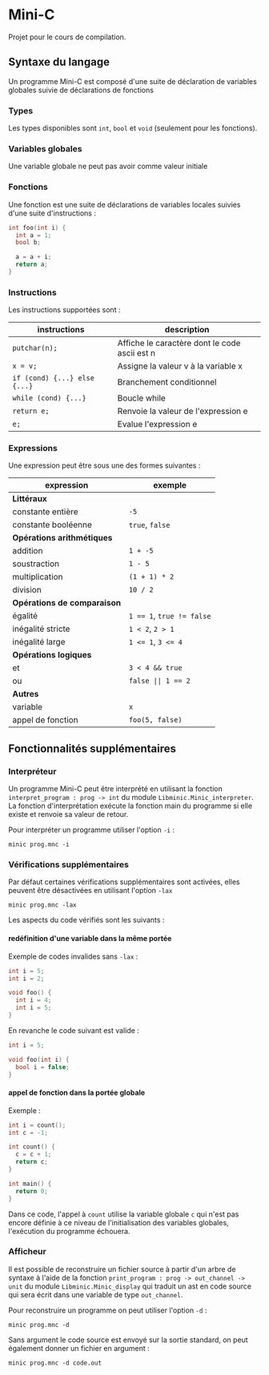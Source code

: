# Mini-C

Projet pour le cours de compilation.

## Syntaxe du langage

Un programme Mini-C est composé d'une suite de déclaration de variables globales suivie de déclarations de fonctions

### Types

Les types disponibles sont `int`, `bool` et `void` (seulement pour les fonctions).

### Variables globales

Une variable globale ne peut pas avoir comme valeur initiale

### Fonctions

Une fonction est une suite de déclarations de variables locales suivies d'une suite d'instructions :

```c
int foo(int i) {
  int a = 1;
  bool b;

  a = a + i;
  return a;
}
```

### Instructions

Les instructions supportées sont :

| instructions                  | description                                   |
| ----------------------------- | --------------------------------------------- |
| `putchar(n);`                 | Affiche le caractère dont le code ascii est n |
| `x = v;`                      | Assigne la valeur v à la variable x           |
| `if (cond) {...} else {...} ` | Branchement conditionnel                      |
| `while (cond) {...}`          | Boucle while                                  |
| `return e;`                   | Renvoie la valeur de l'expression e           |
| `e;`                          | Evalue l'expression e                         |

### Expressions

Une expression peut être sous une des formes suivantes :

| expression                    | exemple                   |
| ----------------------------- | ------------------------- |
| **Littéraux**                 |                           |
| constante entière             | `-5`                      |
| constante booléenne           | `true`, `false`           |
| **Opérations arithmétiques**  |                           |
| addition                      | `1 + -5`                  |
| soustraction                  | `1 - 5`                   |
| multiplication                | `(1 + 1) * 2`             |
| division                      | `10 / 2`                  |
| **Opérations de comparaison** |                           |
| égalité                       | `1 == 1`, `true != false` |
| inégalité stricte             | `1 < 2`, `2 > 1`          |
| inégalité large               | `1 <= 1`, `3 <= 4`        |
| **Opérations logiques**       |                           |
| et                            | `3 < 4 && true`           |
| ou                            | `false \|\| 1 == 2`       |
| **Autres**                    |                           |
| variable                      | `x`                       |
| appel de fonction             | `foo(5, false)`           |

## Fonctionnalités supplémentaires

### Interpréteur

Un programme Mini-C peut être interprété en utilisant la fonction `interpret_program : prog -> int` du module `Libminic.Minic_interpreter`. La fonction d'interprétation exécute la fonction main du programme si elle existe et renvoie sa valeur de retour.

Pour interpréter un programme utiliser l'option `-i` :
```
minic prog.mnc -i
```

### Vérifications supplémentaires

Par défaut certaines vérifications supplémentaires sont activées, elles peuvent être désactivées en utilisant l'option `-lax`
```
minic prog.mnc -lax
```

Les aspects du code vérifiés sont les suivants :

#### redéfinition d'une variable dans la même portée

Exemple de codes invalides sans `-lax` :
```c
int i = 5;
int i = 2;
```

```c
void foo() {
  int i = 4;
  int i = 5;
}
```

En revanche le code suivant est valide :
```c
int i = 5;

void foo(int i) {
  bool i = false;
}
```

#### appel de fonction dans la portée globale

Exemple :

```c
int i = count();
int c = -1;

int count() {
  c = c + 1;
  return c;
}

int main() {
  return 0;
}
```

Dans ce code, l'appel à `count` utilise la variable globale `c` qui n'est pas encore définie à ce niveau de l'initialisation des variables globales, l'exécution du programme échouera.

### Afficheur

Il est possible de reconstruire un fichier source à partir d'un arbre de syntaxe à l'aide de la fonction `print_program : prog -> out_channel -> unit` du module `Libminic.Minic_display` qui traduit un ast en code source qui sera écrit dans une variable de type `out_channel`.

Pour reconstruire un programme on peut utiliser l'option `-d` :
```
minic prog.mnc -d
```
Sans argument le code source est envoyé sur la sortie standard, on peut également donner un fichier en argument :
```
minic prog.mnc -d code.out
```
